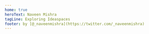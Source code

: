 ```yaml
---
home: true
heroText: Naveen Mishra
tagLine: Exploring Ideaspaces
footer: by [@_naveenmishra](https://twitter.com/_naveenmishra)
---
```


